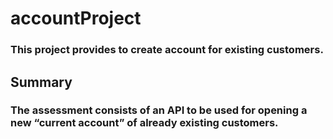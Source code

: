 # accountProject

### This project provides to create account for existing customers.

## Summary

### The assessment consists of an API to be used for opening a new “current account” of already existing customers.
